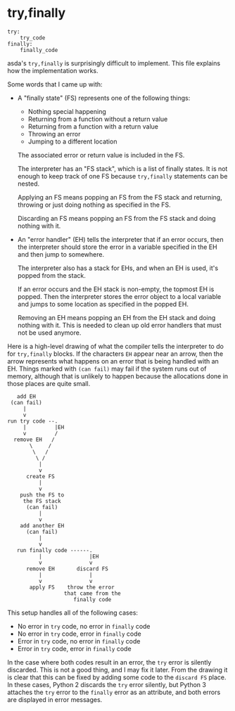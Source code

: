 # try,finally

```python3
try:
    try_code
finally:
    finally_code
```

asda's `try,finally` is surprisingly difficult to implement. This file
explains how the implementation works.

Some words that I came up with:

- A "finally state" (FS) represents one of the following things:

    - Nothing special happening
    - Returning from a function without a return value
    - Returning from a function with a return value
    - Throwing an error
    - Jumping to a different location

    The associated error or return value is included in the FS.

    The interpreter has an "FS stack", which is a list of finally
    states. It is not enough to keep track of one FS because
    `try,finally` statements can be nested.

    Applying an FS means popping an FS from the FS stack and returning,
    throwing or just doing nothing as specified in the FS.

    Discarding an FS means popping an FS from the FS stack and doing
    nothing with it.

- An "error handler" (EH) tells the interpreter that if an error occurs,
  then the interpreter should store the error in a variable specified in
  the EH and then jump to somewhere.

    The interpreter also has a stack for EHs, and when an EH is used,
    it's popped from the stack.

    If an error occurs and the EH stack is non-empty, the topmost EH is
    popped. Then the interpreter stores the error object to a local
    variable and jumps to some location as specified in the popped EH.

    Removing an EH means popping an EH from the EH stack and doing
    nothing with it. This is needed to clean up old error handlers that
    must not be used anymore.

Here is a high-level drawing of what the compiler tells the interpreter
to do for `try,finally` blocks. If the characters `EH` appear near an
arrow, then the arrow represents what happens on an error that is being
handled with an EH. Things marked with `(can fail)` may fail if the
system runs out of memory, although that is unlikely to happen because
the allocations done in those places are quite small.

```
   add EH
 (can fail)
     |
     v
run try code --.
     |         |EH
     v         /
  remove EH   /
       \     /
        \   /
         \ /
          |
          v
      create FS
          |
          v
    push the FS to
     the FS stack
      (can fail)
          |
          v
    add another EH
      (can fail)
          |
          v
   run finally code ------.
          |               |EH
          v               v
      remove EH       discard FS
          |               |
          v               v
       apply FS    throw the error
                  that came from the
                     finally code
```

This setup handles all of the following cases:
- No error in `try` code, no error in `finally` code
- No error in `try` code, error in `finally` code
- Error in `try` code, no error in `finally` code
- Error in `try` code, error in `finally` code

In the case where both codes result in an error, the `try` error is
silently discarded. This is not a good thing, and I may fix it later.
From the drawing it is clear that this can be fixed by adding some code
to the `discard FS` place. In these cases, Python 2 discards the `try`
error silently, but Python 3 attaches the `try` error to the `finally`
error as an attribute, and both errors are displayed in error messages.

